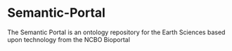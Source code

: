 # Semantic-Portal
The Semantic Portal is an ontology repository for the Earth Sciences based upon technology from the NCBO Bioportal
